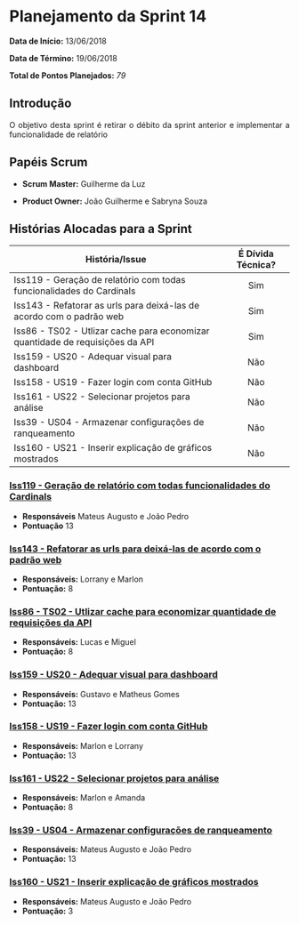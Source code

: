 # Planejamento da Sprint 14

**Data de Início:** 13/06/2018

**Data de Término:** 19/06/2018

**Total de Pontos Planejados:** _79_



## Introdução
<p align = "justify">O objetivo desta sprint é retirar o débito da sprint anterior e implementar a funcionalidade de relatório</p>

## Papéis Scrum

* **Scrum Master:** Guilherme da Luz

* **Product Owner:** João Guilherme e Sabryna Souza

## Histórias Alocadas para a Sprint

| História/Issue | É Dívida Técnica? |
| -------- | :----: |
| Iss119 - Geração de relatório com todas funcionalidades do Cardinals | Sim |
| Iss143 - Refatorar as urls para deixá-las de acordo com o padrão web | Sim |
| Iss86 - TS02 - Utlizar cache para economizar quantidade de requisições da API | Sim |
| Iss159 - US20 - Adequar visual para dashboard | Não |
| Iss158 - US19 - Fazer login com conta GitHub | Não |
| Iss161 - US22 - Selecionar projetos para análise | Não |
| Iss39 - US04 - Armazenar configurações de ranqueamento | Não |
| Iss160 - US21 - Inserir explicação de gráficos mostrados | Não |


### [Iss119 - Geração de relatório com todas funcionalidades do Cardinals](https://github.com/fga-gpp-mds/2018.1-Cardinals/issues/119)
* **Responsáveis** Mateus Augusto e João Pedro
* **Pontuação** 13

### [Iss143 - Refatorar as urls para deixá-las de acordo com o padrão web](https://github.com/fga-gpp-mds/2018.1-Cardinals/issues/143)
* **Responsáveis:** Lorrany e Marlon
* **Pontuação:** 8

### [Iss86 - TS02 - Utlizar cache para economizar quantidade de requisições da API](https://github.com/fga-gpp-mds/2018.1-Cardinals/issues/86)
* **Responsáveis:** Lucas e Miguel
* **Pontuação:** 8

### [Iss159 - US20 - Adequar visual para dashboard](https://github.com/fga-gpp-mds/2018.1-Cardinals/issues/159)
* **Responsáveis:** Gustavo e Matheus Gomes
* **Pontuação:** 13

### [Iss158 - US19 - Fazer login com conta GitHub](https://github.com/fga-gpp-mds/2018.1-Cardinals/issues/158)
* **Responsáveis:** Marlon e Lorrany
* **Pontuação:** 13

### [Iss161 - US22 - Selecionar projetos para análise](https://github.com/fga-gpp-mds/2018.1-Cardinals/issues/161)
* **Responsáveis:** Marlon e Amanda
* **Pontuação:** 8

### [Iss39 - US04 - Armazenar configurações de ranqueamento](https://github.com/fga-gpp-mds/2018.1-Cardinals/issues/39)
* **Responsáveis:** Mateus Augusto e João Pedro
* **Pontuação:** 13

### [Iss160 - US21 - Inserir explicação de gráficos mostrados](https://github.com/fga-gpp-mds/2018.1-Cardinals/issues/160)
* **Responsáveis:** Mateus Augusto e João Pedro
* **Pontuação:** 3
